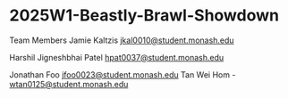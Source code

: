 # 2025W1-Beastly-Brawl-Showdown

Team Members
Jamie Kaltzis jkal0010@student.monash.edu

Harshil Jigneshbhai Patel
hpat0037@student.monash.edu

Jonathan Foo
jfoo0023@student.monash.edu
Tan Wei Hom - wtan0125@student.monash.edu
